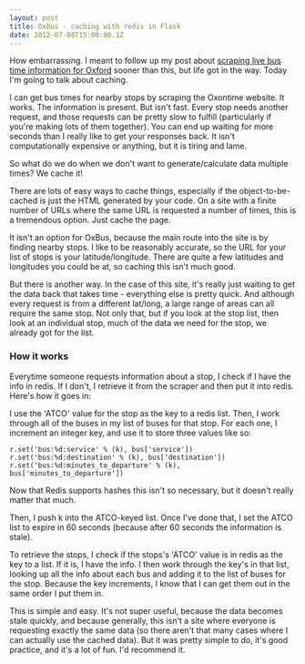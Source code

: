 ```yaml
---
layout: post
title: Oxbus - caching with redis in Flask
date: 2012-07-08T15:00:00.1Z
---
```


How embarrassing. I meant to follow up my post about [scraping live bus time information for Oxford](2012/04/02/oxbus/) sooner than this, but life got in the way. Today I'm going to talk about caching.

I can get bus times for nearby stops by scraping the Oxontime website. It works. The information is present. But isn't fast. Every stop needs another request, and those requests can be pretty slow to fulfill (particularly if you're making lots of them together). You can end up waiting for more seconds than I really like to get your responses back. It isn't computationally expensive or anything, but it is tiring and lame.

So what do we do when we don't want to generate/calculate data multiple times? We cache it!

There are lots of easy ways to cache things, especially if the object-to-be-cached is just the HTML generated by your code. On a site with a finite number of URLs where the same URL is requested a number of times, this is a tremendous option. Just cache the page.

It isn't an option for OxBus, because the main route into the site is by finding nearby stops. I like to be reasonably accurate, so the URL for your list of stops is your latitude/longitude. There are quite a few latitudes and longitudes you could be at, so caching this isn't much good.

But there is another way. In the case of this site, it's really just waiting to get the data back that takes time - everything else is pretty quick. And although every request is from a different lat/long, a large range of areas can all require the same stop. Not only that, but if you look at the stop list, then look at an individual stop, much of the data we need for the stop, we already got for the list.

### How it works

Everytime someone requests information about a stop, I check if I have the info in redis. If I don't, I retrieve it from the scraper and then put it into redis. Here's how it goes in:

I use the 'ATCO' value for the stop as the key to a redis list. Then, I work through all of the buses in my list of buses for that stop. For each one, I increment an integer key, and use it to store three values like so:

    r.set('bus:%d:service' % (k), bus['service'])
    r.set('bus:%d:destination' % (k), bus['destination'])
    r.set('bus:%d:minutes_to_departure' % (k), bus['minutes_to_departure'])

Now that Redis supports hashes this isn't so necessary, but it doesn't really matter that much.

Then, I push k into the ATCO-keyed list. Once I've done that, I set the ATCO list to expire in 60 seconds (because after 60 seconds the information is stale).

To retrieve the stops, I check if the stops's 'ATCO' value is in redis as the key to a list. If it is, I have the info. I then work through the key's in that list, looking up all the info about each bus and adding it to the list of buses for the stop. Because the key increments, I know that I can get them out in the same order I put them in.

This is simple and easy. It's not super useful, because the data becomes stale quickly, and because generally, this isn't a site where everyone is requesting exactly the same data (so there aren't that many cases where I can actually use the cached data). But it was pretty simple to do, it's good practice, and it's a lot of fun. I'd recommend it.
